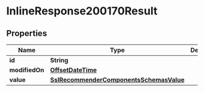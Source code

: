 # InlineResponse200170Result

## Properties
Name | Type | Description | Notes
------------ | ------------- | ------------- | -------------
**id** | **String** |  |  [optional]
**modifiedOn** | [**OffsetDateTime**](OffsetDateTime.md) |  |  [optional]
**value** | [**SslRecommenderComponentsSchemasValue**](SslRecommenderComponentsSchemasValue.md) |  |  [optional]
